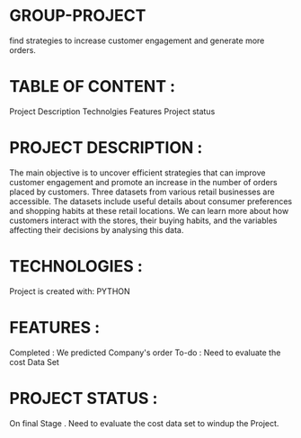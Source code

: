# GROUP-PROJECT
 find strategies to increase customer engagement and generate more orders.
# TABLE OF CONTENT :
  Project Description
  Technolgies
  Features
  Project status
  # PROJECT DESCRIPTION :
  The main objective is to uncover efficient strategies that can improve customer engagement and promote an increase in the number of orders placed by customers. Three datasets from various retail businesses are accessible. The datasets include useful details about consumer preferences and shopping habits at these retail locations. We can learn more about how customers interact with the stores, their buying habits, and the variables affecting their decisions by analysing this data.
  # TECHNOLOGIES : 
  Project is created with:  PYTHON
  # FEATURES :
  Completed : We predicted Company's order
  To-do : Need to evaluate the cost Data Set
  # PROJECT STATUS :
  On final Stage . Need to evaluate the cost data set to windup the Project.
